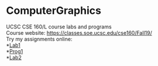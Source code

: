 # ComputerGraphics
UCSC CSE 160/L course labs and programs<br>
Course website: https://classes.soe.ucsc.edu/cse160/Fall19/<br>
Try my assignments online:<br>
*[Lab1](https://qiaowenyoung.github.io/ComputerGraphics/lab1/features.html)<br>
*[Prog1](https://qiaowenyoung.github.io/ComputerGraphics/prog1/features.html)<br>
*[Lab2](https://qiaowenyoung.github.io/ComputerGraphics/lab2/features.html)<br>
